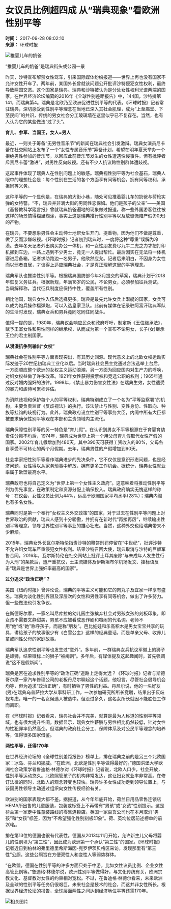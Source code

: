 # 女议员比例超四成 从“瑞典现象”看欧洲性别平等

**时间：** 2017-09-28 08:02:10  
**来源：** 环球时报  

![推婴儿车的奶爸](//www.news.cn/res/xhwimg/xl2017/images/net_logo.png)

“推婴儿车的奶爸”是瑞典街头或公园一景

昨天，沙特宣布解禁女性驾车，引来国际媒体纷纷报道——世界上再也没有国家不允许女性开车了。两年前，某国外长曾就该问题公开批评沙特侵犯女性权利，最终导致两国交恶。这个国家是瑞典。瑞典和沙特被认为是分处女性权利光谱两端的国家，在世界经济论坛编纂的2016年《全球性别差距报告》中，144国，沙特排第141，而瑞典第4。瑞典是北欧乃至欧洲促进性别平等的代表。《环球时报》记者常驻瑞典，深切感受到性别平等理念在当地已深入其社会肌理，成为“上至庙堂、下至民间”的共识，传统的男女社会分工玻璃墙在这里似乎已不复存在。当然，也有人认为它的某些做法“过了头”。

**育儿、参军、当国王，女人=男人**

最近，一则关于筹备“无男性音乐节”的新闻在瑞典社会引发激辩。瑞典女演员尼卡蕾在社交网站上发布了一个“女性专属音乐节”筹备计划，希望在明年夏天举办一个拒绝男性参加的音乐节，以回应此前音乐节发生的女性遭遇性侵事件。但有批评者斥责尼卡蕾“激进”，对男性反向歧视。还有不少人抗议跨性别群体遭歧视。

这起事件体现了瑞典人在性别问题上的敏感。瑞典视性别平等为社会基石，瑞典人眼中的理想社会是：每个性别在生活的各个方面享有同等机会，拥有同等权利，承担同等义务。

这种平等的一个显例是，在瑞典的大街小巷，随处可见推着婴儿车的奶爸与荷枪实弹的女特警。“不，瑞典并非满大街的男同性恋保姆。他们是孩子的父亲”——美国《基督教科学箴言报》曾就瑞典奶爸遍地的现象做过报道，称一些外国游客往往被这样的场景搞得糊里糊涂，事实上这是瑞典推行性别平等以及放慷慨陪产假(90天)的产物。

在瑞典，不要想象男性会主动绅士地帮女生开门、提重物，因为他们不做是尊重，做了反而涉嫌歧视。《环球时报》记者初到瑞典时，一度将这种“尊重”误解为冷漠。去年冬天记者外出购买办公一体机，和一女性朋友费尽九牛二虎之力才把打印机挪到车边，一路上遇到不少男士，竟无一人提出帮忙。最后因实在无法将一体机塞进后备箱，记者求助路边一名男子，他欣然应允。记者后来明白，不因身为女性而以弱者自居，才谈得上适应瑞典社会，才是真正理解这里的平等理念。

瑞典军队也推崇性别平等。根据瑞典国防部今年3月提交的草案，瑞典计划于2018年恢复义务征兵。根据新规，年满18岁的公民，不论男女，必须参加征兵测试。当局解释称，当代征兵制度应保持中性，覆盖所有性别。

相比他国，瑞典女性入伍后选择更多。瑞典是最先允许女兵上潜艇的国家，女兵可以成为炮兵操作榴弹炮，可以入选皇家卫队。此前有媒体在记录驻阿富汗瑞典军队的生活时发现，瑞典女兵和男兵竟同吃同住同战斗。

值得一提的是，1980年，瑞典议会响应民众和政府呼吁，制定新《王位继承法》，赋予王室女性和男性同样的继承权，从而成为第一个宣布不论男女，长子(女)继承王位的君主制国家。

**从漫漫抗争到输出“女权”**

瑞典社会在性别平等方面表现突出，有其历史渊源。现代意义上的北欧女权运动实际发迹于20世纪初瑞典工业化以后。当时瑞典社会民主党通过合法选举上台后，一方面顺应整个欧洲的女权主义运动浪潮，另一方面为回应国内对生产力的呼唤，对妇女权益做了许多改革。1921年女性获得投票权和竞选公职的权利；1965年通过反对婚内强奸的法律。1998年，《禁止暴力伤害女性法》在瑞典生效，女性遭受的暴力和虐待可累积评估。

为消除歧视和保护每个人的平等权利，瑞典特别成立了一个名为“平等监察署”的机构，主要负责监督《反歧视法》的执行。该法禁止与性别、变性身份、性取向、种族等挂钩的歧视行为。此外，瑞典政府设立性别平等事务大臣，内阁中所有大臣都被要求确保性别平等观在本部和主责领域内主流化。

瑞典保障性别平等的另一特色是“育儿假”。在认识到男女不平等根源在于育婴育幼责任分摊不均后，1974年，瑞典成为世界上第一个用父母育儿假取代女性产假的国家。2002年育儿假增加到480天，其中390天可获得工资收入的80%，父母各自享受不可转让的两个月假期。去年，瑞典男性的产假增加到90天。

社会学家把性别平等看作瑞典进步的先决条件，它不仅仅是意识形态问题，也是经济问题，女性得以从家务琐事中解放，拥有更多工作机会。据统计，瑞典女性就业率属于欧盟最高水平。

瑞典政府也将自己定义为“世界上第一个女性主义政府”。这意味着将推动性别平等列为优先事宜，在政策制定和资源分配上确保投入。瑞典政府确实无愧这样的称号：在议会，女性议员比例为44%，远高于欧洲国家平均水平(28%)；瑞典内阁也有多名女性。

瑞典同时是第一个奉行“女权主义外交政策”的国家，对于过去在性别平等问题上对世界政治的贡献，瑞典人感到十分骄傲，并拥有在新时代“再接再厉”，继续输出性别平等理念，领导世界性别平等事业的雄心壮志。当然，这种外交也给瑞典带来不少麻烦。

2015年，瑞典女外长瓦尔斯特伦指责沙特的鞭笞刑罚停留在“中世纪”，批评沙特不允许妇女驾车严重侵犯女性权利。结果沙特召回大使，瑞典取消与沙特的巨额军售合同。2016年，瓦尔斯特伦在社交网站上批评土耳其废除“与未成年人发生性行为入刑”的条款后，遭严重抗议，土主流媒体及伊斯坦布尔机场发文、挂标语反击“瑞典是世界上强奸率最高的国家”。

**过分追求“政治正确”？**

美国《纽约时报》曾评论说，瑞典的平等主义可能和它的肉丸子及宜家一样享有盛名。瑞典为淡化性别界限及深层次的女性和男性享有同等机会，做出了许多努力。但一些做法也引发争议。

在斯德哥尔摩，一家名叫尼库拉的幼儿园主张摈弃社会对男孩女孩的刻板印象，即女孩不需要文静甜美，男孩不应被看成恶作剧和喧闹的代名词。老师不用“他”或“她”称呼孩子，而是称“朋友”。芭比娃娃和乐高积木是男女宝宝共享的玩具，讲给孩子的故事很少有《白雪公主》这样的经典童话，而是单亲父母、收养儿童或同性父母的家庭故事。

瑞典军队追求性别平等也发生过“意外”。多年前，一群瑞典女兵抗议军徽上的狮子是雄狮，结果徽标上的狮子“被阉割”。多年后，有媒体提及这起趣闻时，首先强调说“这不是假新闻”。

瑞典是否在追求性别平等的“政治正确”道路上走得太远？《环球时报》记者与斯德哥尔摩一家汽车修理公司的老板丹尼尔聊起这个话题，他坦言，尽管社会倡导机会均等，但为追求“政治正确”，有时牺牲了男性的利益。丹尼尔说，他的一名好友(男)在瑞典乌普萨拉大学从事科研工作，一次参加研究所所长竞聘，结果出于反歧视考虑，唯一的一名女候选人被选中。但没过多久，这名女所长就因不能胜任工作而离职。

在《环球时报》记者看来，瑞典社会并不完美，就算是最为人称道的性别平等领域，也有很大提升空间。数据显示，瑞典女性薪酬与男性相比仍然较低，针对女性的性犯罪率仍然高企。但瑞典的政府社会分工、保障体系及对公民平等理念的培养等，值得很多国家借鉴。

**两性平等，还得170年**

在世界经济论坛的《全球性别差距报告》榜单上，排在瑞典之前的是另三个北欧国家：冰岛、芬兰和挪威。“在欧洲，北欧是性别平等做得最好的。”德国洪堡大学欧洲社会政策学者鲁迪格·林德尔对《环球时报》记者说，北欧人口少，社会开放，性别平等运动悠久。北欧照管孩子的机构非常发达，这让妇女就业率非常高。在修订法律的同时，北欧人的观念转变也较快。瑞典许多女性成功走到领导位置上，与该国男性领导主动通过组织向女性传授经验有关。

欧洲别的国家表现大都不差。据报道，从今年年底开始，荷兰日用品零售连锁店HEMA所出售的儿童服装，包装或标签上不再带有“男孩”或“女孩”性别提示。这是荷兰第一家走中性童装路线的零售连锁店。英国一家百货公司也在本月取消“男孩”和“女孩”标签，因为“不希望强化性别刻板印象”。荷、英均位居前述榜单的前20名。

排在第13位的德国也很有代表性。德国从2013年11月开始，允许新生儿父母将婴儿的性别填为“第三性”，因此成为欧洲第一个承认“第三性”的国家。《环球时报》记者近日到柏林的弗里德里希斯海因-克罗伊茨贝格区采访，发现那里有“第三性”公厕。这些公厕旨在方便双性人和变性人等弱势群体。

“在欧盟，德国在性别平等的许多方面只处于中游，比如女性议员比例、企业女性高管比例等。”鲁迪格·林德尔说，欧洲性别平等做得好，与文化传统有关，欧洲宗教文化、基督教对女性的约束相对宽松。不过，在鲁迪格·林德尔看来，未来欧洲及全球的性别平等任务仍很艰巨。未来社会是技术的社会，而这并非女性所长。根据世界经济论坛的报告，全球层面两性之间达到经济地位平等还需170年。 

![相关图片](129713632_15065584820731n.png)